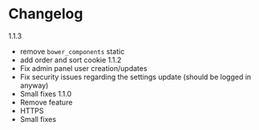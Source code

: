 # Changelog
1.1.3
- remove `bower_components` static
- add order and sort cookie 
1.1.2
- Fix admin panel user creation/updates
- Fix security issues regarding the settings update (should be logged in anyway)
- Small fixes
1.1.0
- Remove feature
- HTTPS
- Small fixes

